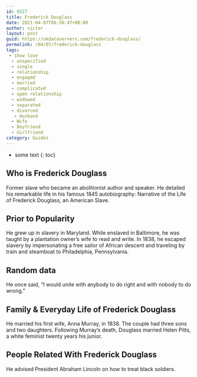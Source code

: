 ```yaml
---
id: 9327
title: Frederick Douglass
date: 2021-04-07T06:50:47+00:00
author: victor
layout: post
guid: https://ukdataservers.com/frederick-douglass/
permalink: /04/07/frederick-douglass
tags:
 - show love
  - unspecified
  - single
  - relationship
  - engaged
  - married
  - complicated
  - open relationship
  - widowed
  - separated
  - divorced
   - Husband
  - Wife
  - Boyfriend
  - Girlfriend
category: Guides
---
```


* some text
{: toc}


## Who is Frederick Douglass



Former slave who became an abolitionist author and speaker. He detailed his remarkable life in his famous 1845 autobiography: Narrative of the Life of Frederick Douglass, an American Slave.

                
                
                
## Prior to Popularity



He grew up in slavery in Maryland. While enslaved in Baltimore, he was taught by a plantation owner&#8217;s wife to read and write. In 1838, he escaped slavery by impersonating a free sailor of African descent and traveling by train and steamboat to Philadelphia, Pennsylvania.

                
                
                
## Random data



He once said, &#8220;I would unite with anybody to do right and with nobody to do wrong.&#8221;

                
                
                
## Family & Everyday Life of Frederick Douglass



He married his first wife, Anna Murray, in 1838. The couple had three sons and two daughters. Following Murray&#8217;s death, Douglass married Helen Pitts, a white feminist twenty years his junior.

                
                
                
## People Related With Frederick Douglass



He advised President Abraham Lincoln on how to treat black soldiers.

                
              
            
          
          
          